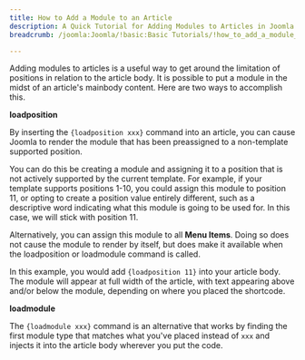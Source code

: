 ```yaml
---
title: How to Add a Module to an Article
description: A Quick Tutorial for Adding Modules to Articles in Joomla 2.5 and 3.x
breadcrumb: /joomla:Joomla/!basic:Basic Tutorials/!how_to_add_a_module_to_an_article.md:How to Add a Module to an Article

---
```


Adding modules to articles is a useful way to get around the limitation of positions in relation to the article body. It is possible to put a module in the midst of an article's mainbody content. Here are two ways to accomplish this.

**loadposition**

By inserting the `{loadposition xxx}` command into an article, you can cause Joomla to render the module that has been preassigned to a non-template supported position.

You can do this be creating a module and assigning it to a position that is not actively supported by the current template. For example, if your template supports positions 1-10, you could assign this module to position 11, or opting to create a position value entirely different, such as a descriptive word indicating what this module is going to be used for. In this case, we will stick with position 11.

Alternatively, you can assign this module to all **Menu Items**. Doing so does not cause the module to render by itself, but does make it available when the loadposition or loadmodule command is called.

In this example, you would add `{loadposition 11}` into your article body. The module will appear at full width of the article, with text appearing above and/or below the module, depending on where you placed the shortcode.

**loadmodule**

The `{loadmodule xxx}` command is an alternative that works by finding the first module type that matches what you've placed instead of `xxx` and injects it into the article body wherever you put the code.
